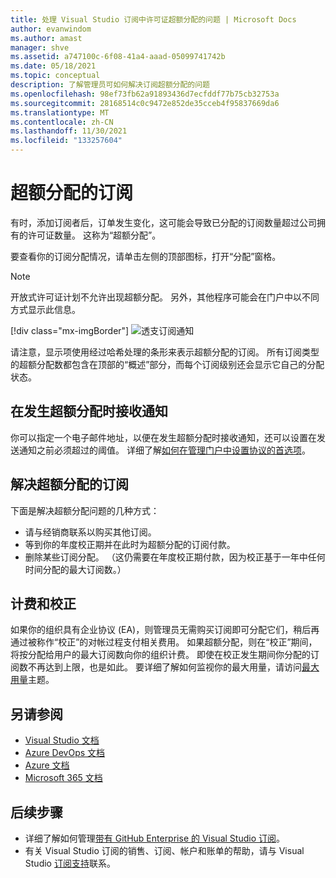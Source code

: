 ```yaml
---
title: 处理 Visual Studio 订阅中许可证超额分配的问题 | Microsoft Docs
author: evanwindom
ms.author: amast
manager: shve
ms.assetid: a747100c-6f08-41a4-aaad-05099741742b
ms.date: 05/18/2021
ms.topic: conceptual
description: 了解管理员可如何解决订阅超额分配的问题
ms.openlocfilehash: 98ef73fb62a91893436d7ecfddf77b75cb32753a
ms.sourcegitcommit: 28168514c0c9472e852de35cceb4f95837669da6
ms.translationtype: MT
ms.contentlocale: zh-CN
ms.lasthandoff: 11/30/2021
ms.locfileid: "133257604"
---
```

# <a name="over-allocated-subscriptions"></a>超额分配的订阅
有时，添加订阅者后，订单发生变化，这可能会导致已分配的订阅数量超过公司拥有的许可证数量。 这称为“超额分配”。  

要查看你的订阅分配情况，请单击左侧的顶部图标，打开“分配”窗格。  

> [!NOTE]
> 开放式许可证计划不允许出现超额分配。  另外，其他程序可能会在门户中以不同方式显示此信息。
>
> [!div class="mx-imgBorder"]
> ![透支订阅通知](_img/over-claimed/over-claimed-alert.png "“概述”中列出了超额分配的数量，由每个订阅类型的关系图上经过哈希处理的条形表示。")

请注意，显示项使用经过哈希处理的条形来表示超额分配的订阅。  所有订阅类型的超额分配数都包含在顶部的“概述”部分，而每个订阅级别还会显示它自己的分配状态。  

## <a name="receive-notifications-when-over-allocations-occur"></a>在发生超额分配时接收通知
你可以指定一个电子邮件地址，以便在发生超额分配时接收通知，还可以设置在发送通知之前必须超过的阈值。  详细了解[如何在管理门户中设置协议的首选项](admin-preferences.md)。

## <a name="resolve-over-allocated-subscriptions"></a>解决超额分配的订阅
下面是解决超额分配问题的几种方式：
- 请与经销商联系以购买其他订阅。
- 等到你的年度校正期并在此时为超额分配的订阅付款。 
- 删除某些订阅分配。  （这仍需要在年度校正期付款，因为校正基于一年中任何时间分配的最大订阅数。）

## <a name="billing-and-true-up"></a>计费和校正
如果你的组织具有企业协议 (EA)，则管理员无需购买订阅即可分配它们，稍后再通过被称作“校正”的对帐过程支付相关费用。  如果超额分配，则在“校正”期间，将按分配给用户的最大订阅数向你的组织计费。  即使在校正发生期间你分配的订阅数不再达到上限，也是如此。  要详细了解如何监视你的最大用量，请访问[最大用量](maximum-usage.md)主题。


## <a name="see-also"></a>另请参阅
- [Visual Studio 文档](/visualstudio/)
- [Azure DevOps 文档](/azure/devops/)
- [Azure 文档](/azure/)
- [Microsoft 365 文档](/microsoft-365/)

## <a name="next-steps"></a>后续步骤
- 详细了解如何管理[带有 GitHub Enterprise 的 Visual Studio 订阅](assign-github.md)。
- 有关 Visual Studio 订阅的销售、订阅、帐户和账单的帮助，请与 Visual Studio [订阅支持](https://aka.ms/vsadminhelp)联系。